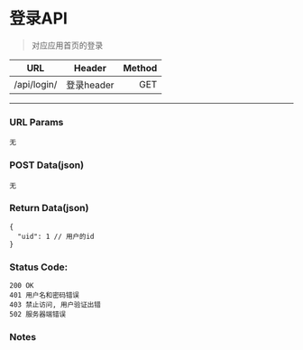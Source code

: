 # 登录API

> 对应应用首页的登录

| URL | Header |  Method |
| ------------- |:-------------:| -----:|
| /api/login/ | 登录header | GET |

<hr/>

### URL Params

    无

### POST Data(json)

    无

### Return Data(json)

    {
      "uid": 1 // 用户的id
    }


### Status Code:

    200 OK
    401 用户名和密码错误
    403 禁止访问, 用户验证出错
    502 服务器端错误

### Notes
